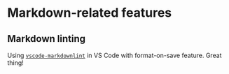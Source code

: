 # Markdown-related features

## Markdown linting

Using [`vscode-markdownlint`](https://github.com/DavidAnson/vscode-markdownlint) in VS Code with format-on-save feature. Great thing!

